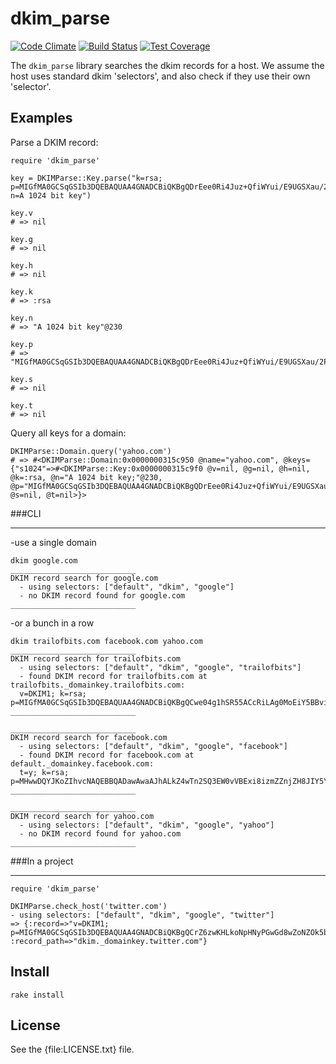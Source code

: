# dkim_parse

[![Code Climate](https://codeclimate.com/github/trailofbits/dkim_parse.png)](https://codeclimate.com/github/trailofbits/dkim_parse) [![Build Status](https://travis-ci.org/trailofbits/dkim_parse.svg)](https://travis-ci.org/trailofbits/dkim_parse)
[![Test Coverage](https://codeclimate.com/github/trailofbits/dkim_parse/badges/coverage.svg)](https://codeclimate.com/github/trailofbits/dkim_parse)

The `dkim_parse` library searches the dkim records for a host. We assume the host uses standard dkim 'selectors', and also check if they use their own 'selector'.

## Examples

Parse a DKIM record:

    require 'dkim_parse'

    key = DKIMParse::Key.parse("k=rsa;  p=MIGfMA0GCSqGSIb3DQEBAQUAA4GNADCBiQKBgQDrEee0Ri4Juz+QfiWYui/E9UGSXau/2P8LjnTD8V4Unn+2FAZVGE3kL23bzeoULYv4PeleB3gfmJiDJOKU3Ns5L4KJAUUHjFwDebt0NP+sBK0VKeTATL2Yr/S3bT/xhy+1xtj4RkdV7fVxTn56Lb4udUnwuxK4V5b5PdOKj/+XcwIDAQAB; n=A 1024 bit key")
    
    key.v
    # => nil

    key.g
    # => nil

    key.h
    # => nil

    key.k
    # => :rsa

    key.n
    # => "A 1024 bit key"@230

    key.p
    # => "MIGfMA0GCSqGSIb3DQEBAQUAA4GNADCBiQKBgQDrEee0Ri4Juz+QfiWYui/E9UGSXau/2P8LjnTD8V4Unn+2FAZVGE3kL23bzeoULYv4PeleB3gfmJiDJOKU3Ns5L4KJAUUHjFwDebt0NP+sBK0VKeTATL2Yr/S3bT/xhy+1xtj4RkdV7fVxTn56Lb4udUnwuxK4V5b5PdOKj/+XcwIDAQAB"@10

    key.s
    # => nil

    key.t
    # => nil

Query all keys for a domain:

    DKIMParse::Domain.query('yahoo.com')
    # => #<DKIMParse::Domain:0x0000000315c950 @name="yahoo.com", @keys={"s1024"=>#<DKIMParse::Key:0x0000000315c9f0 @v=nil, @g=nil, @h=nil, @k=:rsa, @n="A 1024 bit key;"@230, @p="MIGfMA0GCSqGSIb3DQEBAQUAA4GNADCBiQKBgQDrEee0Ri4Juz+QfiWYui/E9UGSXau/2P8LjnTD8V4Unn+2FAZVGE3kL23bzeoULYv4PeleB3gfmJiDJOKU3Ns5L4KJAUUHjFwDebt0NP+sBK0VKeTATL2Yr/S3bT/xhy+1xtj4RkdV7fVxTn56Lb4udUnwuxK4V5b5PdOKj/+XcwIDAQAB"@10, @s=nil, @t=nil>}>

###CLI
___
-use a single domain

    dkim google.com
    ____________________________
    DKIM record search for google.com
      - using selectors: ["default", "dkim", "google"]
      - no DKIM record found for google.com
    ____________________________


-or a bunch in a row

    dkim trailofbits.com facebook.com yahoo.com
    ____________________________
    DKIM record search for trailofbits.com
      - using selectors: ["default", "dkim", "google", "trailofbits"]
      - found DKIM record for trailofbits.com at trailofbits._domainkey.trailofbits.com:
      v=DKIM1; k=rsa; p=MIGfMA0GCSqGSIb3DQEBAQUAA4GNADCBiQKBgQCwe04g1hSR55ACcRiLAg0MoEiY5BBviJHJHq/d9r6o+F50fa1TrNNulwKXaST+WCEcW6D2KZ+dt9JvgB9ApIEAFCzHRXhawga0GsfDkOllvpXgT95IPcnYrSkM+rJSbaqHh+YI5sV9sKnvzZDVmB7l5gU3yD74aDmjs9wSg8RC5wIDAQAB
    ____________________________
    
    ____________________________
    DKIM record search for facebook.com
      - using selectors: ["default", "dkim", "google", "facebook"]
      - found DKIM record for facebook.com at default._domainkey.facebook.com:
      t=y; k=rsa; p=MHwwDQYJKoZIhvcNAQEBBQADawAwaAJhALkZ4wTn2SQ3EW0vVBExi8izmZZnjZH8JIY5Y964jzDORZku43o6ooFq6HLMjBxmcDYOrJFRdcsKDWtI0Be/uLfc/rClXuyEbcENXfadg77HHv35BI85RNy4TKeai3hxoQIDAQAB;
    ____________________________
    
    ____________________________
    DKIM record search for yahoo.com
      - using selectors: ["default", "dkim", "google", "yahoo"]
      - no DKIM record found for yahoo.com
    ____________________________

###In a project
___

    require 'dkim_parse'
    
    DKIMParse.check_host('twitter.com')
    - using selectors: ["default", "dkim", "google", "twitter"]
    => {:record=>"v=DKIM1; p=MIGfMA0GCSqGSIb3DQEBAQUAA4GNADCBiQKBgQCrZ6zwKHLkoNpHNyPGwGd8wZoNZOk5buOf8wJwfkSZsNllZs4jTNFQLy6v4Ok9qd46NdeRZWnTAY+lmAAV1nfH6ulBjiRHsdymijqKy/VMZ9Njjdy/+FPnJSm3+tG9Id7zgLxacA1Yis/18V3TCfvJrHAR/a77Dxd65c96UvqP3QIDAQAB", :record_path=>"dkim._domainkey.twitter.com"}
    

## Install

    rake install

## License

See the {file:LICENSE.txt} file.
